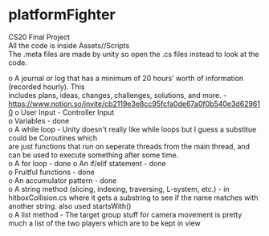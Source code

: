# platformFighter
CS20 Final Project  
All the code is inside Assets//Scripts  
The .meta files are made by unity so open the .cs files instead to look at the code.  


o A journal or log that has a minimum of 20 hours’ worth of information (recorded hourly). This  
includes plans, ideas, changes, challenges, solutions, and more. -  https://www.notion.so/invite/cb2119e3e8cc95fcfa0de67a0f0b540e3d629610
o User Input - Controller Input  
o Variables - done  
o A while loop - Unity doesn't really like while loops but I guess a substitue could be Coroutines which  
are just functions that run on seperate threads from the main thread, and can be used to execute something after some time.  
o A for loop - done
o An if/elif statement - done    
o Fruitful functions - done   
o An accumulator pattern - done   
o A string method (slicing, indexing, traversing, L-system, etc.) - in hitboxCollision.cs where it gets a substring to see if the name matches with another string. also used startsWith()  
o A list method - The target group stuff for camera movement is pretty much a list of the two players which are to be kept in view  
